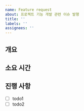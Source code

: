 ```yaml
---
name: Feature request
about: 프로젝트 기능 개발 관련 이슈 발행
title: ''
labels: ''
assignees: ''
---
```


## 개요 <!-- 개발할 기능에 대한 간단한 설명 작성 -->

## 소요 시간 <!-- ex. 2h 처럼 시간 단위로 작성 -->

## 진행 사항 <!-- 할 일 목록을 만들고 진행 사항 표시 -->

- [ ] todo1 <!-- (1h) todo 와 같이 진행사항별 예상 소요시간 표시 -->
- [ ] todo2
